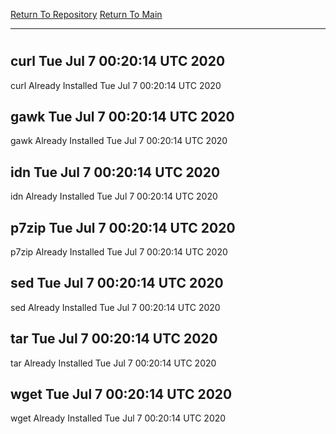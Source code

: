 [Return To Repository](https://github.com/deathbybandaid/piholeparser/)
[Return To Main](https://github.com/deathbybandaid/piholeparser/blob/master/RecentRunLogs/Mainlog.md)
____________________________________
# 
## curl Tue Jul  7 00:20:14 UTC 2020
curl Already Installed Tue Jul  7 00:20:14 UTC 2020
## gawk Tue Jul  7 00:20:14 UTC 2020
gawk Already Installed Tue Jul  7 00:20:14 UTC 2020
## idn Tue Jul  7 00:20:14 UTC 2020
idn Already Installed Tue Jul  7 00:20:14 UTC 2020
## p7zip Tue Jul  7 00:20:14 UTC 2020
p7zip Already Installed Tue Jul  7 00:20:14 UTC 2020
## sed Tue Jul  7 00:20:14 UTC 2020
sed Already Installed Tue Jul  7 00:20:14 UTC 2020
## tar Tue Jul  7 00:20:14 UTC 2020
tar Already Installed Tue Jul  7 00:20:14 UTC 2020
## wget Tue Jul  7 00:20:14 UTC 2020
wget Already Installed Tue Jul  7 00:20:14 UTC 2020
